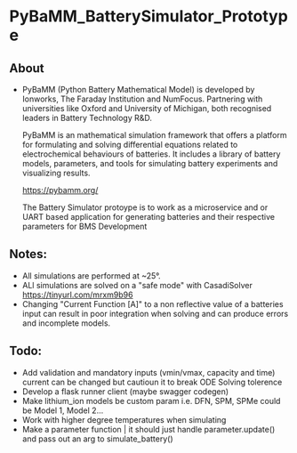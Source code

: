 # PyBaMM_BatterySimulator_Prototype
## About
- PyBaMM (Python Battery Mathematical Model) is developed by Ionworks, The Faraday Institution and NumFocus.
  Partnering with universities like Oxford and University of Michigan, both recognised leaders in Battery Technology R&D.
              
  PyBaMM is an mathematical simulation framework that offers a platform for formulating and solving differential equations related to electrochemical behaviours of batteries. 
  It includes a library of battery models, parameters, and tools for simulating battery experiments and visualizing results.
              
  https://pybamm.org/

  The Battery Simulator protoype is to work as a microservice and or UART based application for generating batteries and their respective parameters for BMS Development
## Notes:  
- All simulations are performed at ~25°.
- ALl simulations are solved on a "safe mode" with CasadiSolver https://tinyurl.com/mrxm9b96
- Changing "Current Function [A]" to a non reflective value of a batteries input
  can result in poor integration when solving and can produce errors and incomplete models.

## Todo:   
- Add validation and mandatory inputs (vmin/vmax, capacity and time) current can be changed but cautioun it to break ODE Solving tolerence
- Develop a flask runner client (maybe swagger codegen)
- Make lithium_ion models be custom param i.e. DFN, SPM, SPMe could be Model 1, Model 2... 
- Work with higher degree temperatures when simulating
- Make a parameter function | it should just handle parameter.update() and pass out an arg to simulate_battery()
